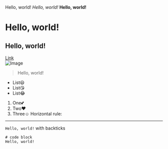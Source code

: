 Hello, world!
*Hello, world!*
**Hello, world!**
# Hello, world!
## Hello, world!
[Link](https://ucsd-cse15l-w24.github.io/)	
![Image](https://ucsd-cse15l-w24.github.io/doodle.jpg)	
> Hello, world!
* List😃
* List😘
* List😂
1. One💕
2. Two❤️
3. Three☺️
Horizontal rule:
---
`Hello, world!` with backticks	
```
# code block
Hello, world!
```
